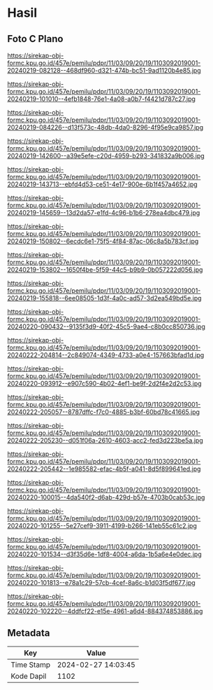 # Hasil

## Foto C Plano

https://sirekap-obj-formc.kpu.go.id/457e/pemilu/pdpr/11/03/09/20/19/1103092019001-20240219-082128--468df960-d321-474b-bc51-9ad1120b4e85.jpg

https://sirekap-obj-formc.kpu.go.id/457e/pemilu/pdpr/11/03/09/20/19/1103092019001-20240219-101010--4efb1848-76e1-4a08-a0b7-f4421d787c27.jpg

https://sirekap-obj-formc.kpu.go.id/457e/pemilu/pdpr/11/03/09/20/19/1103092019001-20240219-084226--d13f573c-48db-4da0-8296-4f95e9ca9857.jpg

https://sirekap-obj-formc.kpu.go.id/457e/pemilu/pdpr/11/03/09/20/19/1103092019001-20240219-142600--a39e5efe-c20d-4959-b293-341832a9b006.jpg

https://sirekap-obj-formc.kpu.go.id/457e/pemilu/pdpr/11/03/09/20/19/1103092019001-20240219-143713--ebfd4d53-ce51-4e17-900e-6b1f457a4652.jpg

https://sirekap-obj-formc.kpu.go.id/457e/pemilu/pdpr/11/03/09/20/19/1103092019001-20240219-145659--13d2da57-e1fd-4c96-b1b6-278ea4dbc479.jpg

https://sirekap-obj-formc.kpu.go.id/457e/pemilu/pdpr/11/03/09/20/19/1103092019001-20240219-150802--6ecdc6e1-75f5-4f84-87ac-06c8a5b783cf.jpg

https://sirekap-obj-formc.kpu.go.id/457e/pemilu/pdpr/11/03/09/20/19/1103092019001-20240219-153802--1650f4be-5f59-44c5-b9b9-0b057222d056.jpg

https://sirekap-obj-formc.kpu.go.id/457e/pemilu/pdpr/11/03/09/20/19/1103092019001-20240219-155818--6ee08505-1d3f-4a0c-ad57-3d2ea549bd5e.jpg

https://sirekap-obj-formc.kpu.go.id/457e/pemilu/pdpr/11/03/09/20/19/1103092019001-20240220-090432--9135f3d9-40f2-45c5-9ae4-c8b0cc850736.jpg

https://sirekap-obj-formc.kpu.go.id/457e/pemilu/pdpr/11/03/09/20/19/1103092019001-20240222-204814--2c849074-4349-4733-a0e4-157663bfad1d.jpg

https://sirekap-obj-formc.kpu.go.id/457e/pemilu/pdpr/11/03/09/20/19/1103092019001-20240220-093912--e907c590-4b02-4ef1-be9f-2d2f4e2d2c53.jpg

https://sirekap-obj-formc.kpu.go.id/457e/pemilu/pdpr/11/03/09/20/19/1103092019001-20240222-205057--8787dffc-f7c0-4885-b3bf-60bd78c41665.jpg

https://sirekap-obj-formc.kpu.go.id/457e/pemilu/pdpr/11/03/09/20/19/1103092019001-20240222-205230--d051f06a-2610-4603-acc2-fed3d223be5a.jpg

https://sirekap-obj-formc.kpu.go.id/457e/pemilu/pdpr/11/03/09/20/19/1103092019001-20240222-205442--1e985582-efac-4b5f-a041-8d5f899641ed.jpg

https://sirekap-obj-formc.kpu.go.id/457e/pemilu/pdpr/11/03/09/20/19/1103092019001-20240220-100015--4da540f2-d6ab-429d-b57e-4703b0cab53c.jpg

https://sirekap-obj-formc.kpu.go.id/457e/pemilu/pdpr/11/03/09/20/19/1103092019001-20240220-101255--5e27cef9-3911-4199-b266-141eb55c61c2.jpg

https://sirekap-obj-formc.kpu.go.id/457e/pemilu/pdpr/11/03/09/20/19/1103092019001-20240220-101534--d3f35d6e-1df8-4004-a6da-1b5a6e4e0dec.jpg

https://sirekap-obj-formc.kpu.go.id/457e/pemilu/pdpr/11/03/09/20/19/1103092019001-20240220-101813--e78a1c29-57cb-4cef-8a6c-b1d03f5df677.jpg

https://sirekap-obj-formc.kpu.go.id/457e/pemilu/pdpr/11/03/09/20/19/1103092019001-20240220-102220--4ddfcf22-e15e-4961-a6d4-884374853886.jpg


## Metadata

| Key        | Value               |
| ---------- | ------------------- |
| Time Stamp | 2024-02-27 14:03:45 |
| Kode Dapil | 1102                |



